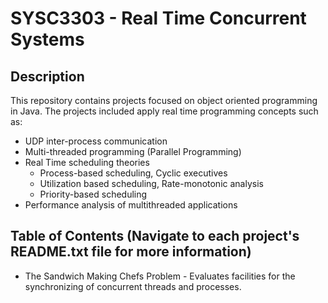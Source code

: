 # SYSC3303 - Real Time Concurrent Systems

## Description
This repository contains projects focused on object oriented programming in Java. The projects included apply real time programming concepts such as:
- UDP inter-process communication
- Multi-threaded programming (Parallel Programming)
- Real Time scheduling theories
  - Process-based scheduling, Cyclic executives
  - Utilization based scheduling, Rate-monotonic analysis
  - Priority-based scheduling
- Performance analysis of multithreaded applications

## Table of Contents (Navigate to each project's README.txt file for more information)
- The Sandwich Making Chefs Problem - Evaluates facilities for the synchronizing of concurrent threads and processes.

